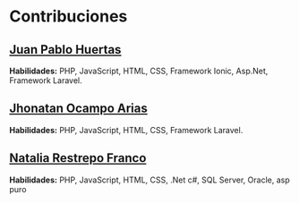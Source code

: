 # Contribuciones

## [Juan Pablo Huertas](https://github.com/JuanPabloHuertas)
**Habilidades:** PHP, JavaScript, HTML, CSS, Framework Ionic, Asp.Net, Framework Laravel.
## [Jhonatan Ocampo Arias](https://github.com/jhonatanoc96)
**Habilidades:** PHP, JavaScript, HTML, CSS, Framework Laravel.
## [Natalia Restrepo Franco](https://github.com/nati0921)
**Habilidades:** PHP, JavaScript, HTML, CSS, .Net c#, SQL Server, Oracle, asp puro